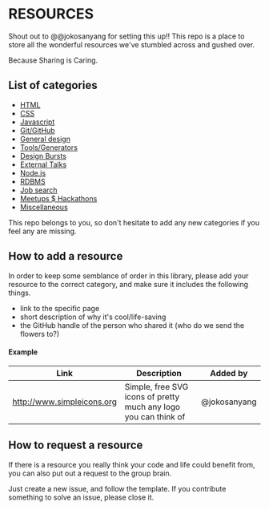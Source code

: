 # RESOURCES

Shout out to @@jokosanyang for setting this up!!
This repo is a place to store all the wonderful resources we've stumbled across and gushed over.

Because Sharing is Caring.


## List of categories

* [HTML](https://github.com/fac-17/resources/blob/master/HTML.md)
* [CSS](https://github.com/fac-17/resources/blob/master/CSS.md)
* [Javascript](https://github.com/fac-17/resources/blob/master/Javascript.md)
* [Git/GitHub](https://github.com/fac-17/resources/blob/master/Git%20%26%20GitHub.md)
* [General design](https://github.com/fac-17/resources/blob/master/General%20design.md)
* [Tools/Generators](https://github.com/fac-17/resources/blob/master/Tools.md)
* [Design Bursts](https://github.com/foundersandcoders/design-bursts)
* [External Talks](https://github.com/fac-17/resources/blob/master/external-talks.md)
* [Node.js](https://github.com/fac-17/resources/blob/master/NodeJs.md)
* [RDBMS](https://github.com/fac-17/resources/blob/master/RDBMS.md)
* [Job search](https://github.com/fac-17/resources/blob/master/job-search.md)
* [Meetups $ Hackathons](https://github.com/fac-17/resources/blob/master/Meetups.md)
* [Miscellaneous](https://github.com/fac-17/resources/blob/master/Miscellaneous.md)

This repo belongs to you, so don't hesitate to add any new categories if you feel any are missing.

## How to add a resource

In order to keep some semblance of order in this library, please add your resource to the correct category, and make sure it includes the following things.

- link to the specific page
- short description of why it's cool/life-saving
- the GitHub handle of the person who shared it (who do we send the flowers to?)



#### Example


| Link | Description | Added by |
| -------- | -------- | -------- |
|   http://www.simpleicons.org   | Simple, free SVG icons of pretty much any logo you can think of      | @jokosanyang     |


## How to request a resource
If there is a resource you really think your code and life could benefit from, you can also put out a request to the group brain.

Just create a new issue, and follow the template.
If you contribute something to solve an issue, please close it.

